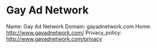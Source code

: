 
# Gay Ad Network

Name: Gay Ad Network
Domain: gayadnetwork.com
Home: http://www.gayadnetwork.com/
Privacy_policy: http://www.gayadnetwork.com/privacy
